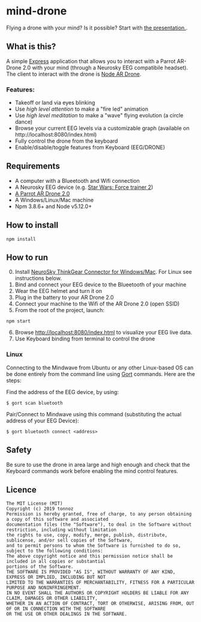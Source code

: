 # mind-drone
Flying a drone with your mind? Is it possible?
Start with [the presentation.](https://slides.com/tonnoz/mind-drone).

## What is this?
A simple [Express](https://expressjs.com/) application that allows you to interact with a Parrot AR-Drone 2.0 with your mind (through a Neurosky EEG compatibile headset). The client to interact with the drone is [Node AR Drone](https://github.com/felixge/node-ar-drone).
  
  
  
### Features:
- Takeoff or land via eyes blinking
- Use _high level attention_ to make a "fire led" animation 
- Use _high level meditation_ to make a "wave" flying evolution (a circle dance)
- Browse your current EEG levels via a customizable graph (available on http://localhost:8080/index.html)
- Fully control the drone from the keyboard
- Enable/disable/toggle features from Keyboard (EEG/DRONE)
  
  
  
## Requirements
- A computer with a Blueetooth and Wifi connection 
- A Neurosky EEG device (e.g. [Star Wars: Force trainer 2](https://www.youtube.com/watch?v=mpxlzks0Di0))
- [A Parrot AR Drone 2.0](https://www.parrot.com/us/drones/parrot-ardrone-20-elite-edition)
- A Windows/Linux/Mac machine
- Npm 3.8.6+ and Node v5.12.0+
  
  
  
## How to install
```
npm install
```
  
  
  
## How to run
0) Install [NeuroSky ThinkGear Connector for Windows/Mac](http://developer.neurosky.com/docs/doku.php?id=mdt2.5). For Linux see instructions below.
1) Bind and connect your EEG device to the Blueetooth of your machine
2) Wear the EEG helmet and turn it on
3) Plug in the battery to your AR Drone 2.0
4) Connect your machine to the Wifi of the AR Drone 2.0 (open SSID)
5) From the root of the project, launch:
```
npm start
```
6) Browse [http://localhost:8080/index.html](http://localhost:8080/index.html) to visualize your EEG live data.
7) Use Keyboard binding from terminal to control the drone


### Linux

Connecting to the Mindwave from Ubuntu or any other Linux-based OS can be done entirely from the command line using [Gort](http://gort.io) commands.
Here are the steps:

Find the address of the EEG device, by using:

    $ gort scan bluetooth

Pair/Connect to Mindwave using this command (substituting the actual address of your EEG Device):

    $ gort bluetooth connect <address>


## Safety
Be sure to use the drone in area large and high enough and check that the Keyboard commands work before enabling the mind control features.
  
  


## Licence

```
The MIT License (MIT)
Copyright (c) 2019 tonnoz
Permission is hereby granted, free of charge, to any person obtaining a copy of this software and associated 
documentation files (the "Software"), to deal in the Software without restriction, including without limitation
the rights to use, copy, modify, merge, publish, distribute, sublicense, and/or sell copies of the Software, 
and to permit persons to whom the Software is furnished to do so, subject to the following conditions:
The above copyright notice and this permission notice shall be included in all copies or substantial 
portions of the Software.
THE SOFTWARE IS PROVIDED "AS IS", WITHOUT WARRANTY OF ANY KIND, EXPRESS OR IMPLIED, INCLUDING BUT NOT 
LIMITED TO THE WARRANTIES OF MERCHANTABILITY, FITNESS FOR A PARTICULAR PURPOSE AND NONINFRINGEMENT. 
IN NO EVENT SHALL THE AUTHORS OR COPYRIGHT HOLDERS BE LIABLE FOR ANY CLAIM, DAMAGES OR OTHER LIABILITY, 
WHETHER IN AN ACTION OF CONTRACT, TORT OR OTHERWISE, ARISING FROM, OUT OF OR IN CONNECTION WITH THE SOFTWARE 
OR THE USE OR OTHER DEALINGS IN THE SOFTWARE.
```

